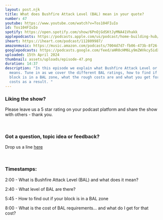 ```yaml
---
layout: post.njk
title: What does Bushfire Attack Level (BAL) mean in your quote?
number: 47
youtube: https://www.youtube.com/watch?v=Tos104FIuIo
id: Tos104FIuIo
spotify: https://open.spotify.com/show/6PnOjGdSKtJyMNA41Vhakk
applepodcasts: https://podcasts.apple.com/us/podcast/home-building-hub/id1681936589
iheart: https://iheart.com/podcast/112809987/
amazonmusic: https://music.amazon.com/podcasts/7004d7d7-fb06-473b-8f26-8ce9992cac11
googlepodcasts: https://podcasts.google.com/feed/aHR0cHM6Ly9mZWVkcy5idXp6c3Byb3V0LmNvbS8yMTM5MTU1LnJzcw==
uploaded: 15th April 2024
thumbnail: assets/uploads/episode-47.png
duration: 14:37
description: "In this episode we explain what Bushfire Attack Level or “BAL”
  means. Tune in as we cover the different BAL ratings, how to find if your
  block is in a BAL zone, what the rough costs are and what you get for those
  costs as a result. "
---
```

### Liking the show?

Please leave us a 5 star rating on your podcast platform and share the show with others - thank you.

<br>

### Got a question, topic idea or feedback?

Drop us a line <a href="/contact" id="contact-us" target="_blank">here</a>

<br>

### Timestamps:

2:00 - What is Bushfire Attack Level (BAL) and what does it mean? 

2:40 - What level of BAL are there? 

5:45 - How to find out if your block is in a BAL zone

8:00 - What is the cost of BAL requirements… and what do I get for that cost?